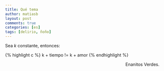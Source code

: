 ```yaml
---
title: Qué tema
author: matiasb
layout: post
comments: true
categories: [es]
tags: [delirio, ñoño]
---
```

Sea *k* constante, entonces:

{% highlight c %}
k + tiempo != k + amor
{% endhighlight %}

<p style="text-align: right;">
  Enanitos Verdes.
</p>